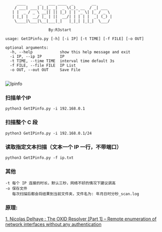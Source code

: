 ```
     ____      _   ___ ____  _        __
    / ___| ___| |_|_ _|  _ \(_)_ __  / _| ___
   | |  _ / _ \ __|| || |_) | | '_ \| |_ / _ \
   | |_| |  __/ |_ | ||  __/| | | | |  _| (_) |
    \____|\___|\__|___|_|   |_|_| |_|_|  \___/

                   By:R3start

usage: GetIPinfo.py [-h] [-i IP] [-t TIME] [-f FILE] [-o OUT]

optional arguments:
  -h, --help            show this help message and exit
  -i IP, --ip IP        IP
  -t TIME, --time TIME  interval time default 3s
  -f FILE, --file FILE  IP List
  -o OUT, --out OUT     Save File
  
```



![Ipinfo](https://raw.githubusercontent.com/r35tart/GetIPinfo/master/ip.png)

### 扫描单个IP

```
python3 GetIPinfo.py -i 192.168.0.1
```

### 扫描整个 C 段

```
python3 GetIPinfo.py -i 192.168.0.1/24
```

### 读取指定文本扫描（文本一个 IP 一行，不带端口）

```
python3 GetIPinfo.py -f ip.txt
```

### 其他

```
-t 每个 IP 连接的时长，默认三秒，网络不好的情况下建议调高
-o 保存文件
   每次扫描后都会将结果到当前文件夹，文件名为: 年月日时分秒_scan.log
```



### 原理:

[1. Nicolas Delhaye : The OXID Resolver [Part 1] – Remote enumeration of network interfaces without any authentication](https://airbus-cyber-security.com/the-oxid-resolver-part-1-remote-enumeration-of-network-interfaces-without-any-authentication/)
